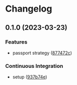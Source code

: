 # Changelog

## 0.1.0 (2023-03-23)


### Features

* passport strategy ([877472c](https://github.com/DamianoPellegrini/passport-simple-webauthn/commit/877472c05856050adb7aaa4a84d4751c8b07d8f3))


### Continuous Integration

* setup ([937b74e](https://github.com/DamianoPellegrini/passport-simple-webauthn/commit/937b74ef98b55a244ccd59f72b966eb4a0fbb3c4))
